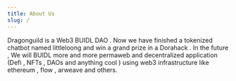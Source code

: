 ```yaml
---
title: About Us
slug: /
---
```


Dragonguild is a Web3 BUIDL DAO . Now we have finished a tokenized chatbot named littleloong and win a grand prize in a Dorahack . In the future , We will BUIDL more and more permaweb and decentralized application (Defi , NFTs , DAOs and anything cool ) using web3 infrastructure like ethereum , flow , arweave and others. 
